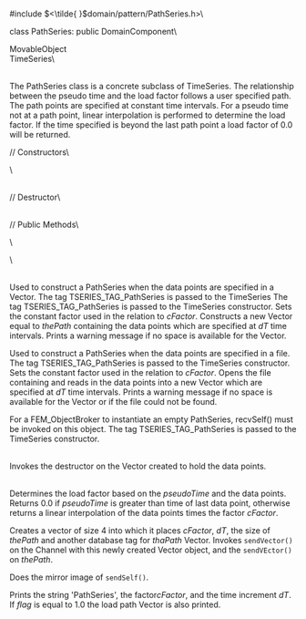 \
\#include $<\tilde{ }$domain/pattern/PathSeries.h$>$\

class PathSeries: public DomainComponent\

MovableObject\
TimeSeries\

\
The PathSeries class is a concrete subclass of TimeSeries. The
relationship between the pseudo time and the load factor follows a user
specified path. The path points are specified at constant time
intervals. For a pseudo time not at a path point, linear interpolation
is performed to determine the load factor. If the time specified is
beyond the last path point a load factor of $0.0$ will be returned.

// Constructors\

\

\
// Destructor\

\
// Public Methods\

\

\

\
Used to construct a PathSeries when the data points are specified in a
Vector. The tag TSERIES_TAG_PathSeries is passed to the TimeSeries The
tag TSERIES_TAG_PathSeries is passed to the TimeSeries constructor. Sets
the constant factor used in the relation to *cFactor*. Constructs a new
Vector equal to *thePath* containing the data points which are specified
at *dT* time intervals. Prints a warning message if no space is
available for the Vector.

Used to construct a PathSeries when the data points are specified in a
file. The tag TSERIES_TAG_PathSeries is passed to the TimeSeries
constructor. Sets the constant factor used in the relation to *cFactor*.
Opens the file containing and reads in the data points into a new Vector
which are specified at *dT* time intervals. Prints a warning message if
no space is available for the Vector or if the file could not be found.

For a FEM_ObjectBroker to instantiate an empty PathSeries, recvSelf()
must be invoked on this object. The tag TSERIES_TAG_PathSeries is passed
to the TimeSeries constructor.

\
Invokes the destructor on the Vector created to hold the data points.

\
Determines the load factor based on the *pseudoTime* and the data
points. Returns $0.0$ if *pseudoTime* is greater than time of last data
point, otherwise returns a linear interpolation of the data points times
the factor *cFactor*.

Creates a vector of size 4 into which it places *cFactor*, *dT*, the
size of *thePath* and another database tag for *thaPath* Vector. Invokes
`sendVector()` on the Channel with this newly created Vector object, and
the `sendVEctor()` on *thePath*.

Does the mirror image of `sendSelf()`.

Prints the string 'PathSeries', the factor*cFactor*, and the time
increment *dT*. If *flag* is equal to $1.0$ the load path Vector is also
printed.
